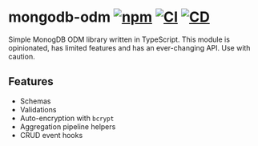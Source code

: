 # mongodb-odm [![npm](https://img.shields.io/npm/v/node-mongodb-odm.svg)](https://www.npmjs.com/package/node-mongodb-odm) [![CI](https://github.com/andrewscwei/node-mongodb-odm/workflows/CI/badge.svg)](https://github.com/andrewscwei/node-mongodb-odm/actions?query=workflow%3ACI) [![CD](https://github.com/andrewscwei/node-mongodb-odm/workflows/CD/badge.svg)](https://github.com/andrewscwei/node-mongodb-odm/actions?query=workflow%3ACD)

Simple MonogDB ODM library written in TypeScript. This module is opinionated, has limited features and has an ever-changing API. Use with caution.

## Features

- Schemas
- Validations
- Auto-encryption with `bcrypt`
- Aggregation pipeline helpers
- CRUD event hooks
